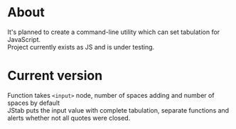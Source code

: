 # About
It's planned to create a command-line utility which can set tabulation for JavaScript. <br>
Project currently exists as JS and is under testing.
# Current version
Function takes `<input>` node, number of spaces adding and number of spaces by default <br>
JStab puts the input value with complete tabulation, separate functions and alerts whether not all quotes were closed.

